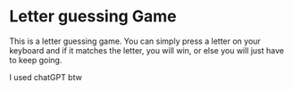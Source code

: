 # Letter guessing Game

This is a letter guessing game. You can simply press a letter on your keyboard and if it matches the letter, you will win, or 
else you will just have to keep going. 

I used chatGPT btw
